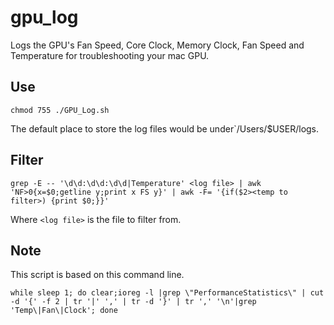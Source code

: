 # gpu_log
Logs the GPU's Fan Speed, Core Clock, Memory Clock, Fan Speed and Temperature for troubleshooting your mac GPU.
## Use 
```
chmod 755 ./GPU_Log.sh
```
The default place to store the log files would be under`/Users/$USER/logs.
## Filter
``` shell
grep -E -- '\d\d:\d\d:\d\d|Temperature' <log file> | awk 'NF>0{x=$0;getline y;print x FS y}' | awk -F= '{if($2><temp to filter>) {print $0;}}'
```
Where `<log file>` is the file to filter from.
## Note
This script is based on this command line.
``` shell
while sleep 1; do clear;ioreg -l |grep \"PerformanceStatistics\" | cut -d '{' -f 2 | tr '|' ',' | tr -d '}' | tr ',' '\n'|grep 'Temp\|Fan\|Clock'; done
```
